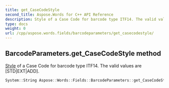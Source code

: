 ```yaml
---
title: get_CaseCodeStyle
second_title: Aspose.Words for C++ API Reference
description: Style of a Case Code for barcode type ITF14. The valid values are [STD|EXT|ADD]. 
type: docs
weight: 0
url: /cpp/aspose.words.fields/barcodeparameters/get_casecodestyle/
---
```

## BarcodeParameters.get_CaseCodeStyle method


[Style](../../../aspose.words/style/) of a Case Code for barcode type ITF14. The valid values are [STD|EXT|ADD].

```cpp
System::String Aspose::Words::Fields::BarcodeParameters::get_CaseCodeStyle() const
```

